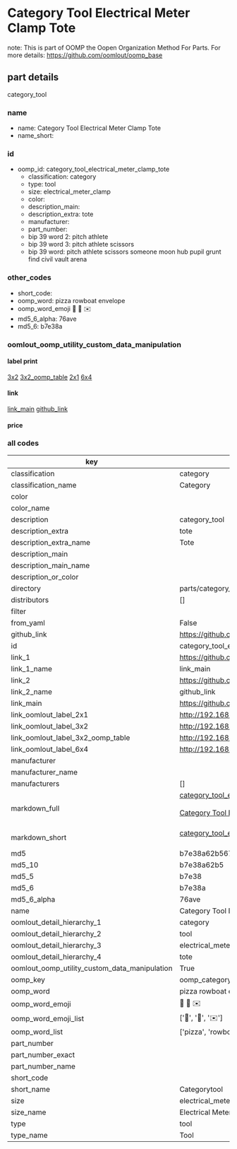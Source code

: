 # Category Tool Electrical Meter Clamp Tote  

note: This is part of OOMP the Oopen Organization Method For Parts. For more details: https://github.com/oomlout/oomp_base

##  part details



category_tool

### name
* name: Category Tool Electrical Meter Clamp Tote
* name_short: 
### id
* oomp_id: category_tool_electrical_meter_clamp_tote
  * classification: category
  * type: tool
  * size: electrical_meter_clamp
  * color: 
  * description_main: 
  * description_extra: tote
  * manufacturer: 
  * part_number: 
  * bip 39 word 2: pitch athlete
  * bip 39 word 3: pitch athlete scissors
  * bip 39 word: pitch athlete scissors someone moon hub pupil grunt find civil vault arena

### other_codes
* short_code: 
* oomp_word: pizza rowboat envelope
* oomp_word_emoji :pizza: :rowboat: :envelope:
* md5_6_alpha: 76ave
* md5_6: b7e38a






### oomlout_oomp_utility_custom_data_manipulation
#### label print
[3x2](http://192.168.1.245:1112/?label=oomp%2076ave)
[3x2_oomp_table](http://192.168.1.107:1112/?label=oomp%2076ave)
[2x1](http://192.168.1.242:1112/?label=oomp%2076ave)
[6x4](http://192.168.1.55:1112/?label=oomp%2076ave)    

#### link

[link_main](https://github.com/oomlout/oomlout_oomp_current_version_messy/tree/main/parts/category_tool_electrical_meter_clamp_tote) [github_link](https://github.com/oomlout/oomlout_oomp_part_src/tree/main/parts/category_tool_electrical_meter_clamp_tote)                             

#### price







### all codes 
| key | value |  
| --- | --- |  
| classification | category |  
| classification_name | Category |  
| color |  |  
| color_name |  |  
| description | category_tool |  
| description_extra | tote |  
| description_extra_name | Tote |  
| description_main |  |  
| description_main_name |  |  
| description_or_color |   |  
| directory | parts/category_tool_electrical_meter_clamp_tote |  
| distributors | [] |  
| filter |  |  
| from_yaml | False |  
| github_link | https://github.com/oomlout/oomlout_oomp_part_src/tree/main/parts/category_tool_electrical_meter_clamp_tote |  
| id | category_tool_electrical_meter_clamp_tote |  
| link_1 | https://github.com/oomlout/oomlout_oomp_current_version_messy/tree/main/parts/category_tool_electrical_meter_clamp_tote |  
| link_1_name | link_main |  
| link_2 | https://github.com/oomlout/oomlout_oomp_part_src/tree/main/parts/category_tool_electrical_meter_clamp_tote |  
| link_2_name | github_link |  
| link_main | https://github.com/oomlout/oomlout_oomp_current_version_messy/tree/main/parts/category_tool_electrical_meter_clamp_tote |  
| link_oomlout_label_2x1 | http://192.168.1.242:1112/?label=oomp%2076ave |  
| link_oomlout_label_3x2 | http://192.168.1.245:1112/?label=oomp%2076ave |  
| link_oomlout_label_3x2_oomp_table | http://192.168.1.107:1112/?label=oomp%2076ave |  
| link_oomlout_label_6x4 | http://192.168.1.55:1112/?label=oomp%2076ave |  
| manufacturer |  |  
| manufacturer_name |  |  
| manufacturers | [] |  
| markdown_full | [category_tool_electrical_meter_clamp_tote](https://github.com/oomlout/oomlout_oomp_current_version_messy/tree/main/parts/category_tool_electrical_meter_clamp_tote)<br>[](https://github.com/oomlout/oomlout_oomp_current_version_messy/tree/main/parts/category_tool_electrical_meter_clamp_tote)<br>[Category Tool Electrical Meter Clamp Tote](https://github.com/oomlout/oomlout_oomp_current_version_messy/tree/main/parts/category_tool_electrical_meter_clamp_tote)<br><br> |  
| markdown_short | [category_tool_electrical_meter_clamp_tote](https://github.com/oomlout/oomlout_oomp_current_version_messy/tree/main/parts/category_tool_electrical_meter_clamp_tote)<br><br> |  
| md5 | b7e38a62b56735bdba47ccf182038d2c |  
| md5_10 | b7e38a62b5 |  
| md5_5 | b7e38 |  
| md5_6 | b7e38a |  
| md5_6_alpha | 76ave |  
| name | Category Tool Electrical Meter Clamp Tote |  
| oomlout_detail_hierarchy_1 | category |  
| oomlout_detail_hierarchy_2 | tool |  
| oomlout_detail_hierarchy_3 | electrical_meter_clamp |  
| oomlout_detail_hierarchy_4 | tote |  
| oomlout_oomp_utility_custom_data_manipulation | True |  
| oomp_key | oomp_category_tool_electrical_meter_clamp_tote |  
| oomp_word | pizza rowboat envelope |  
| oomp_word_emoji | :pizza: :rowboat: :envelope: |  
| oomp_word_emoji_list | [':pizza:', ':rowboat:', ':envelope:'] |  
| oomp_word_list | ['pizza', 'rowboat', 'envelope'] |  
| part_number |  |  
| part_number_exact |  |  
| part_number_name |  |  
| short_code |  |  
| short_name | Categorytool |  
| size | electrical_meter_clamp |  
| size_name | Electrical Meter Clamp |  
| type | tool |  
| type_name | Tool |  
